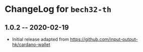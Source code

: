 # ChangeLog for `bech32-th`

## 1.0.2 -- 2020-02-19

+ Initial release adapted from https://github.com/input-output-hk/cardano-wallet
